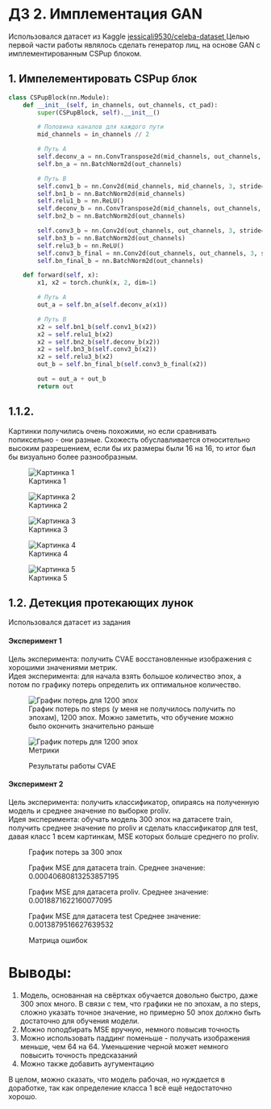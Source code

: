 # ДЗ 2. Имплементация GAN  

Использовался датасет из Kaggle [jessicali9530/celeba-dataset ](https://www.kaggle.com/datasets/jessicali9530/celeba-dataset) 
Целью первой части работы являлось сделать генератор лиц, на основе GAN с имплементированным CSPup блоком. 

## 1. Импелементировать CSPup блок

```python
class CSPupBlock(nn.Module):
    def __init__(self, in_channels, out_channels, ct_pad):
        super(CSPupBlock, self).__init__()

        # Половина каналов для каждого пути
        mid_channels = in_channels // 2

        # Путь A
        self.deconv_a = nn.ConvTranspose2d(mid_channels, out_channels, 4, 2, ct_pad)
        self.bn_a = nn.BatchNorm2d(out_channels)

        # Путь B
        self.conv1_b = nn.Conv2d(mid_channels, mid_channels, 3, stride=1, padding=1)
        self.bn1_b = nn.BatchNorm2d(mid_channels)
        self.relu1_b = nn.ReLU()
        self.deconv_b = nn.ConvTranspose2d(mid_channels, out_channels, 4, 2, ct_pad)
        self.bn2_b = nn.BatchNorm2d(out_channels)

        self.conv3_b = nn.Conv2d(out_channels, out_channels, 3, stride=1, padding=1)
        self.bn3_b = nn.BatchNorm2d(out_channels)
        self.relu3_b = nn.ReLU()
        self.conv3_b_final = nn.Conv2d(out_channels, out_channels, 3, stride=1, padding=1)
        self.bn_final_b = nn.BatchNorm2d(out_channels)

    def forward(self, x):
        x1, x2 = torch.chunk(x, 2, dim=1)

        # Путь A
        out_a = self.bn_a(self.deconv_a(x1))

        # Путь B
        x2 = self.bn1_b(self.conv1_b(x2))
        x2 = self.relu1_b(x2)
        x2 = self.bn2_b(self.deconv_b(x2))
        x2 = self.bn3_b(self.conv3_b(x2))
        x2 = self.relu3_b(x2)
        out_b = self.bn_final_b(self.conv3_b_final(x2))

        out = out_a + out_b
        return out
```


## 1.1.2.   
Картинки получились очень похожими, но если сравнивать попиксельно - они разные. Схожесть обуславливается относительно высоким разрешением, если бы их размеры были 16 на 16, то итог был бы визуально более разнообразным.   

<figure>
  <img
  src="https://github.com/Uberwald/GAN_study/blob/main/HW1/1.2.Picture/1.png"
  alt="Картинка 1">
  <figcaption>Картинка 1</figcaption>
</figure>

<figure>
  <img
  src="https://github.com/Uberwald/GAN_study/blob/main/HW1/1.2.Picture/2.png"
  alt="Картинка 2">
  <figcaption>Картинка 2</figcaption>
</figure>

<figure>
  <img
  src="https://github.com/Uberwald/GAN_study/blob/main/HW1/1.2.Picture/3.png"
  alt="Картинка 3">
  <figcaption>Картинка 3</figcaption>
</figure>

<figure>
  <img
  src="https://github.com/Uberwald/GAN_study/blob/main/HW1/1.2.Picture/4.png"
  alt="Картинка 4">
  <figcaption>Картинка 4</figcaption>
</figure>

<figure>
  <img
  src="https://github.com/Uberwald/GAN_study/blob/main/HW1/1.2.Picture/5.png"
  alt="Картинка 5">
  <figcaption>Картинка 5</figcaption>
</figure>


## 1.2. Детекция протекающих лунок   
Использовался датасет из задания   

#### Эксперимент 1
Цель эксперимента: получить CVAE восстановленные изображения с хорошими значениями метрик.   
Идея эксперимента: для начала взять большое количество эпох, а потом по графику потерь определить их оптимальное количество.   
<figure>
  <img
  src="https://github.com/Uberwald/GAN_study/blob/main/HW1/2.%20Experiment%201/experiment1_loss.jpg"
  alt="График потерь для 1200 эпох">
  <figcaption>График потерь по steps (у меня не получилось получить по эпохам), 1200 эпох. Можно заметить, что обучение можно было окончить значительно раньше</figcaption>
</figure>   

<figure>
  <img
  src="https://github.com/Uberwald/GAN_study/blob/main/HW1/2.%20Experiment%201/experiment1_metrics.jpg"
  alt="График потерь для 1200 эпох">
  <figcaption>Метрики</figcaption>
</figure>   

<figure>
  <img
  src="https://github.com/Uberwald/GAN_study/blob/main/HW1/2.%20Experiment%201/experiment1_results.jpg"
  alt="">
  <figcaption>Результаты работы CVAE</figcaption>
</figure>


#### Эксперимент 2
Цель эксперимента: получить классификатор, опираясь на полученную модель и среднее значение по выборке proliv.   
Идея эксперимента: обучать модель 300 эпох на датасете train, получить среднее значение по proliv и сделать классификатор для test, давая класс 1 всем картинкам, MSE которых больше среднего по proliv.   

<figure>
  <img
  src="https://github.com/Uberwald/GAN_study/blob/main/HW1/2.2.%20Experiment%202/metrics300.jpg"
  alt="">
  <figcaption>График потерь за 300 эпох</figcaption>
</figure>   

<figure>
  <img
  src="https://github.com/Uberwald/GAN_study/blob/main/HW1/2.2.%20Experiment%202/MSE_train.png"
  alt="">
  <figcaption>График MSE для датасета train. Среднее значение: 0.00040680813253857195</figcaption>
</figure>  

<figure>
  <img
  src="https://github.com/Uberwald/GAN_study/blob/main/HW1/2.2.%20Experiment%202/MSE_proliv.png"
  alt="">
  <figcaption>График MSE для датасета proliv. Среднее значение: 0.0018871622160077095</figcaption>
</figure> 

<figure>
  <img
  src="https://github.com/Uberwald/GAN_study/blob/main/HW1/2.2.%20Experiment%202/MSE_test.png"
  alt="">
  <figcaption>График MSE для датасета test Среднее значение: 0.0013879516627639532</figcaption>
</figure>  

<figure>
  <img
  src="https://github.com/Uberwald/GAN_study/blob/main/HW1/2.2.%20Experiment%202/error%20matrix.jpg"
  alt="">
  <figcaption>Матрица ошибок</figcaption>
</figure>   

# Выводы:   
1) Модель, основанная на свёртках обучается довольно быстро, даже 300 эпох много. В связи с тем, что графики не по эпохам, а по steps, сложно указать точное значение, но примерно 50 эпох должно быть достаточно для обучения модели.
2) Можно поподбирать MSE вручную, немного повысив точность
3) Можно использовать паддинг поменьше - получать изображения меньше, чем 64 на 64. Уменьшение черной может немного повысить точность предсказаний
4) Можно также добавить аугументацию

В целом, можно сказать, что модель рабочая, но нуждается в доработке, так как определение класса 1 всё ещё недостаточно хорошо.



